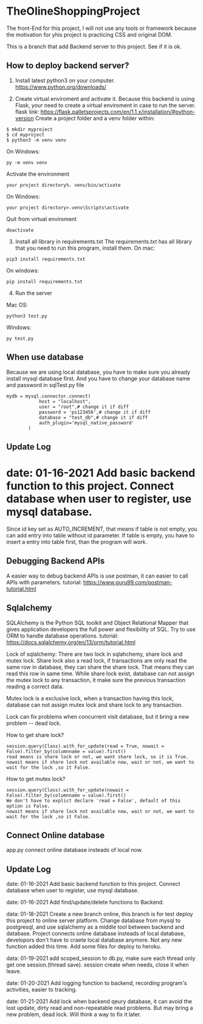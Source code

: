 # TheOlineShoppingProject

The front-End for this project, I will not use any tools or framework because the motivation for yhis project is practicing CSS and original DOM.

This is a branch that add Backend server to this project.
See if it is ok.



## How to deploy backend server?

1. Install latest python3 on your computer.
https://www.python.org/downloads/

2. Create virtual enviroment and activate it.
Because this backend is using Flask, your need to create a virtual enviroment in case to run the server.
flask link:
https://flask.palletsprojects.com/en/1.1.x/installation/#python-version
Create a project folder and a venv folder within:
```
$ mkdir myproject
$ cd myproject
$ python3 -m venv venv
```
On Windows:
```
py -m venv venv
```
Activate the environment
```
your project directory%. venv/bin/activate
```
On Windows:
```
your project directory>.venv\Scripts\activate
```

Quit from virtual enviroment
```
deactivate
```

3. Install all library in requirements.txt
The requirements.txt has all library that you need to run this program, install them.
On mac:
```
pip3 install requirements.txt
```

On windows:
```
pip install requirements.txt 
```

4. Run the server

Mac OS:
```
python3 test.py
```
Windows:
```
py test.py
```


## When use database
Because we are using local database, you have to make sure you already install mysql database first.
And you have to change your database name and password in sqlTest.py file
```
mydb = mysql.connector.connect(
            host = "localhost",
            user = "root",# change it if diff
            password = 'ps123456',# change it if diff
            database = "test_db",# change it if diff
            auth_plugin='mysql_native_password'
        )
```

## Update Log
date: 01-16-2021
Add basic backend function to this project.
Connect database when user to register, use mysql database.
=======
Since id key set as AUTO_INCREMENT, that means if table is not empty, you can add entry into table without id parameter.
If table is empty, you have to insert a entry into table first, than the program will work.

## Debugging Backend APIs
A easier way to debug backend APIs is use postman, it can easier to call APIs with parameters.
tutorial:
https://www.guru99.com/postman-tutorial.html

## Sqlalchemy
SQLAlchemy is the Python SQL toolkit and Object Relational Mapper that gives application developers the full power and flexibility of SQL.
Try to use ORM to handle database operations.
tutorial:
https://docs.sqlalchemy.org/en/13/orm/tutorial.html

Lock of sqlalchemy:
There are two lock in sqlahchemy, share lock and mutex lock.
Share lock also a read lock, if transactions are only read the same row in database, they can share the share lock. That means they can read this row in same time.
While share lock exist, database can not assign the mutex lock to any transaction, it make sure the previous transaction reading a correct data.

Mutex lock is a exclusive lock, when a transaction having this lock, database can not assign mutex lock and share lock to any transaction.

Lock can fix problems when concurrent visit database, but it bring a new problem -- dead lock.

How to get share lock?
```
session.query(Class).with_for_update(read = True, nowait = False).filter_by(columnname = value).first()
read means is share lock or not, we want share lock, so it is True.
nowait means if share lock not available now, wait or not, we want to wait for the lock ,so it False.
```

How to get mutex lock?
```
session.query(Class).with_for_update(nowait = False).filter_by(columnname = value).first()
We don't have to explict declare 'read = False', default of this option is False.
nowait means if share lock not available now, wait or not, we want to wait for the lock ,so it False.
```

## Connect Online database
app.py connect online database insteads of local now.

## Update Log
date: 01-16-2021
Add basic backend function to this project.
Connect database when user to register, use mysql database.

date: 01-16-2021
Add find/update/delete functions to Backend.


data: 01-18-2021
Create a new branch online, this branch is for test deploy this project to online server platform.
Change database from mysql to postgresql, and use sqlalchemy as a middle tool between backend and database.
Project connects online database insteads of local database, developors don't have to craete local database anymore.
Not any new function added this time.
Add some files for deploy to heroku.

data: 01-19-2021
add scoped_session to db.py, make sure each thread only get one session.(thread save).
session create when needs, close it when leave.

date: 01-20-2021
Add logging function to backend, recording program's activities, easier to tracking.

date: 01-21-2021
Add lock when backend qeury database, it can avoid the lost update, dirty read and non-repeatable read problems.
But may bring a new problem, dead lock.
Will think a way to fix it later.